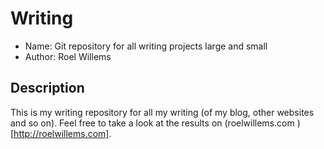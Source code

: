 Writing
=============
* Name: Git repository for all writing projects large and small
* Author: Roel Willems

## Description
This is my writing repository for all my writing (of my blog, other websites and so on).
Feel free to take a look at the results on (roelwillems.com )[http://roelwillems.com].
